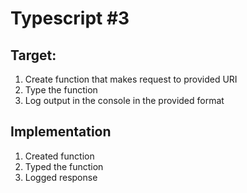 # Typescript #3

## Target:

1. Create function that makes request to provided URI
2. Type the function
3. Log output in the console in the provided format

## Implementation

1. Created function
2. Typed the function
3. Logged response
